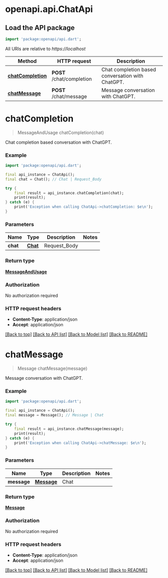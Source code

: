 # openapi.api.ChatApi

## Load the API package
```dart
import 'package:openapi/api.dart';
```

All URIs are relative to *https://localhost*

Method | HTTP request | Description
------------- | ------------- | -------------
[**chatCompletion**](ChatApi.md#chatcompletion) | **POST** /chat/completion | Chat completion based conversation with ChatGPT.
[**chatMessage**](ChatApi.md#chatmessage) | **POST** /chat/message | Message conversation with ChatGPT.


# **chatCompletion**
> MessageAndUsage chatCompletion(chat)

Chat completion based conversation with ChatGPT.

### Example
```dart
import 'package:openapi/api.dart';

final api_instance = ChatApi();
final chat = Chat(); // Chat | Request_Body

try {
    final result = api_instance.chatCompletion(chat);
    print(result);
} catch (e) {
    print('Exception when calling ChatApi->chatCompletion: $e\n');
}
```

### Parameters

Name | Type | Description  | Notes
------------- | ------------- | ------------- | -------------
 **chat** | [**Chat**](Chat.md)| Request_Body | 

### Return type

[**MessageAndUsage**](MessageAndUsage.md)

### Authorization

No authorization required

### HTTP request headers

 - **Content-Type**: application/json
 - **Accept**: application/json

[[Back to top]](#) [[Back to API list]](../README.md#documentation-for-api-endpoints) [[Back to Model list]](../README.md#documentation-for-models) [[Back to README]](../README.md)

# **chatMessage**
> Message chatMessage(message)

Message conversation with ChatGPT.

### Example
```dart
import 'package:openapi/api.dart';

final api_instance = ChatApi();
final message = Message(); // Message | Chat

try {
    final result = api_instance.chatMessage(message);
    print(result);
} catch (e) {
    print('Exception when calling ChatApi->chatMessage: $e\n');
}
```

### Parameters

Name | Type | Description  | Notes
------------- | ------------- | ------------- | -------------
 **message** | [**Message**](Message.md)| Chat | 

### Return type

[**Message**](Message.md)

### Authorization

No authorization required

### HTTP request headers

 - **Content-Type**: application/json
 - **Accept**: application/json

[[Back to top]](#) [[Back to API list]](../README.md#documentation-for-api-endpoints) [[Back to Model list]](../README.md#documentation-for-models) [[Back to README]](../README.md)

